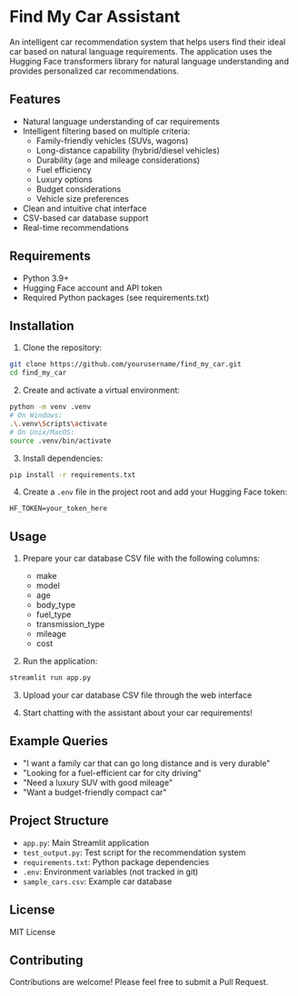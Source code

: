 # Find My Car Assistant

An intelligent car recommendation system that helps users find their ideal car based on natural language requirements. The application uses the Hugging Face transformers library for natural language understanding and provides personalized car recommendations.

## Features

- Natural language understanding of car requirements
- Intelligent filtering based on multiple criteria:
  - Family-friendly vehicles (SUVs, wagons)
  - Long-distance capability (hybrid/diesel vehicles)
  - Durability (age and mileage considerations)
  - Fuel efficiency
  - Luxury options
  - Budget considerations
  - Vehicle size preferences
- Clean and intuitive chat interface
- CSV-based car database support
- Real-time recommendations

## Requirements

- Python 3.9+
- Hugging Face account and API token
- Required Python packages (see requirements.txt)

## Installation

1. Clone the repository:
```bash
git clone https://github.com/yourusername/find_my_car.git
cd find_my_car
```

2. Create and activate a virtual environment:
```bash
python -m venv .venv
# On Windows:
.\.venv\Scripts\activate
# On Unix/MacOS:
source .venv/bin/activate
```

3. Install dependencies:
```bash
pip install -r requirements.txt
```

4. Create a `.env` file in the project root and add your Hugging Face token:
```
HF_TOKEN=your_token_here
```

## Usage

1. Prepare your car database CSV file with the following columns:
   - make
   - model
   - age
   - body_type
   - fuel_type
   - transmission_type
   - mileage
   - cost

2. Run the application:
```bash
streamlit run app.py
```

3. Upload your car database CSV file through the web interface

4. Start chatting with the assistant about your car requirements!

## Example Queries

- "I want a family car that can go long distance and is very durable"
- "Looking for a fuel-efficient car for city driving"
- "Need a luxury SUV with good mileage"
- "Want a budget-friendly compact car"

## Project Structure

- `app.py`: Main Streamlit application
- `test_output.py`: Test script for the recommendation system
- `requirements.txt`: Python package dependencies
- `.env`: Environment variables (not tracked in git)
- `sample_cars.csv`: Example car database

## License

MIT License

## Contributing

Contributions are welcome! Please feel free to submit a Pull Request. 